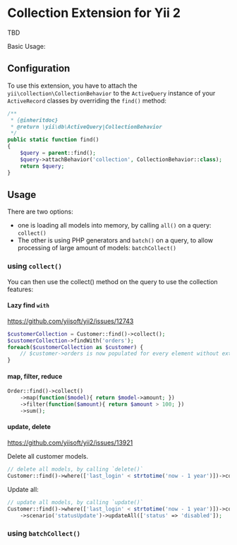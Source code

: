 Collection Extension for Yii 2
==============================

TBD

Basic Usage:


Configuration
-------------

To use this extension, you have to attach the `yii\collection\CollectionBehavior` to the `ActiveQuery` instance of
your `ActiveRecord` classes by overriding the `find()` method:

```php
/**
 * {@inheritdoc}
 * @return \yii\db\ActiveQuery|CollectionBehavior
 */
public static function find()
{
    $query = parent::find();
    $query->attachBehavior('collection', CollectionBehavior::class);
    return $query;
}
```

Usage
-----

There are two options:

- one is loading all models into memory, by calling `all()` on a query: `collect()`
- The other is using PHP generators and `batch()` on a query, to allow processing of large amount of models: `batchCollect()`

### using `collect()`

You can then use the collect() method on the query to use the collection features:

#### Lazy find `with`

<https://github.com/yiisoft/yii2/issues/12743>

```php
$customerCollection = Customer::find()->collect();
$customerCollection->findWith('orders');
foreach($customerCollection as $customer) {
    // $customer->orders is now populated for every element without extra query
}
```

#### map, filter, reduce

```php
Order::find()->collect()
    ->map(function($model){ return $model->amount; })
    ->filter(function($amount){ return $amount > 100; })
    ->sum();
```

#### update, delete

<https://github.com/yiisoft/yii2/issues/13921>

Delete all customer models.

```php
// delete all models, by calling `delete()`
Customer::find()->where(['last_login' < strtotime('now - 1 year')])->collect()->deleteAll();
```

Update all:

```php
// update all models, by calling `update()`
Customer::find()->where(['last_login' < strtotime('now - 1 year')])->collect()
    ->scenario('statusUpdate')->updateAll(['status' => 'disabled']);
```

### using `batchCollect()`
